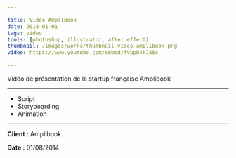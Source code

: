 ```yaml
---

title: Vidéo Amplibook
date: 2018-01-01
tags: video
tools: [photoshop, illustrator, after effect]
thumbnail: /images/works/thumbnail-video-amplibook.png
video: https://www.youtube.com/embed/fVUpR4kI86c

---
```


Vidéo de présentation de la startup française Amplibook

---

- Script
- Storyboarding
- Animation

---


**Client :** Amplibook

**Date :** 01/08/2014
